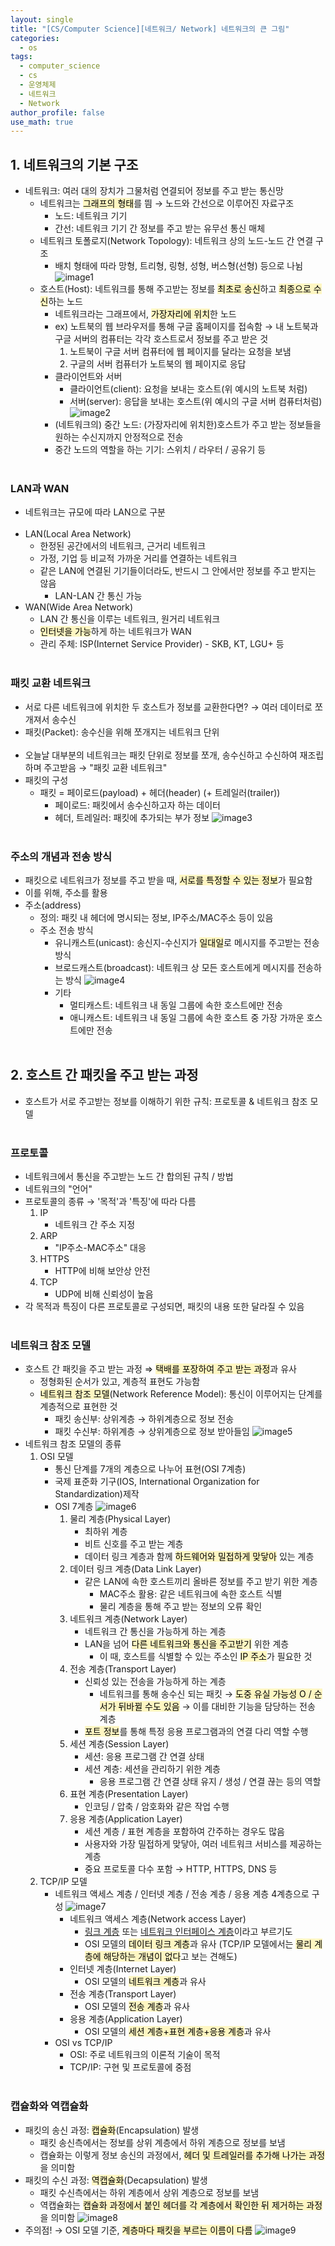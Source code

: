 ```yaml
---
layout: single
title: "[CS/Computer Science][네트워크/ Network] 네트워크의 큰 그림"
categories:
  - os
tags:
  - computer_science
  - cs
  - 운영체제
  - 네트워크
  - Network
author_profile: false
use_math: true
---
```

## 1. 네트워크의 기본 구조
- 네트워크: 여러 대의 장치가 그물처럼 연결되어 정보를 주고 받는 통신망
	- 네트워크는 <mark style="background: #FFF3A3A6;">그래프의 형태</mark>를 띔 → 노드와 간선으로 이루어진 자료구조
		- 노드: 네트워크 기기
		- 간선: 네트워크 기기 간 정보를 주고 받는 유무선 통신 매체
	- 네트워크 토폴로지(Network Topology): 네트워크 상의 노드-노드 간 연결 구조
		- 배치 형태에 따라 망형, 트리형, 링형, 성형, 버스형(선형) 등으로 나뉨
		![image1](../../images/2025-05-27-cs_basic-5_1/image1.png)
	- 호스트(Host): 네트워크를 통해 주고받는 정보를 <mark style="background: #FFF3A3A6;">최초로 송신</mark>하고 <mark style="background: #FFF3A3A6;">최종으로 수신</mark>하는 노드
		- 네트워크라는 그래프에서, <mark style="background: #FFF3A3A6;">가장자리에 위치</mark>한 노드
		- ex) 노트북의 웹 브라우저를 통해 구글 홈페이지를 접속함 → 내 노트북과 구글 서버의 컴퓨터는 각각 호스트로서 정보를 주고 받은 것
			1. 노트북이 구글 서버 컴퓨터에 웹 페이지를 달라는 요청을 보냄
			2. 구글의 서버 컴퓨터가 노트북의 웹 페이지로 응답
		- 클라이언트와 서버
			- 클라이언트(client): 요청을 보내는 호스트(위 예시의 노트북 처럼)
			- 서버(server): 응답을 보내는 호스트(위 예시의 구글 서버 컴퓨터처럼)
				![image2](../../images/2025-05-27-cs_basic-5_1/image2.png)
		- (네트워크의) 중간 노드: (가장자리에 위치한)호스트가 주고 받는 정보들을 원하는 수신지까지 안정적으로 전송
		- 중간 노드의 역할을 하는 기기: 스위치 / 라우터 / 공유기 등<br><br>

### LAN과 WAN
- 네트워크는 규모에 따라 LAN으로 구분<br><br>
- LAN(Local Area Network)
	- 한정된 공간에서의 네트워크, 근거리 네트워크
	- 가정, 기업 등 비교적 가까운 거리를 연결하는 네트워크
	- 같은 LAN에 연결된 기기들이더라도, 반드시 그 안에서만 정보를 주고 받지는 않음
		- LAN-LAN 간 통신 가능
- WAN(Wide Area Network)
	- LAN 간 통신을 이루는 네트워크, 원거리 네트워크
	- <mark style="background: #FFF3A3A6;">인터넷을 가능</mark>하게 하는 네트워크가 WAN
	- 관리 주체: ISP(Internet Service Provider) - SKB, KT, LGU+ 등<br><br>

### 패킷 교환 네트워크
- 서로 다른 네트워크에 위치한 두 호스트가 정보를 교환한다면? → 여러 데이터로 쪼개져서 송수신
- 패킷(Packet): 송수신을 위해 쪼개지는 네트워크 단위<br><br>
- 오늘날 대부분의 네트워크는 패킷 단위로 정보를 쪼개, 송수신하고 수신하여 재조립하며 주고받음
  → "패킷 교환 네트워크"
- 패킷의 구성
	- 패킷 = 페이로드(payload) + 헤더(header) (+ 트레일러(trailer))
		- 페이로드: 패킷에서 송수신하고자 하는 데이터
		- 헤더, 트레일러: 패킷에 추가되는 부가 정보
			![image3](../../images/2025-05-27-cs_basic-5_1/image3.png)<br><br>

### 주소의 개념과 전송 방식
- 패킷으로 네트워크가 정보를 주고 받을 때, <mark style="background: #FFF3A3A6;">서로를 특정할 수 있는 정보</mark>가 필요함
- 이를 위해, 주소를 활용
- 주소(address)
	- 정의: 패킷 내 헤더에 명시되는 정보, IP주소/MAC주소 등이 있음
	- 주소 전송 방식
		- 유니캐스트(unicast): 송신지-수신지가 <mark style="background: #FFF3A3A6;">일대일</mark>로 메시지를 주고받는 전송방식
		- 브로드캐스트(broadcast): 네트워크 상 모든 호스트에게 메시지를 전송하는 방식
		![image4](../../images/2025-05-27-cs_basic-5_1/image4.png)
		- 기타
			- 멀티캐스트: 네트워크 내 동일 그룹에 속한 호스트에만 전송
			- 애니캐스트: 네트워크 내 동일 그룹에 속한 호스트 중 가장 가까운 호스트에만 전송<br><br>

## 2. 호스트 간 패킷을 주고 받는 과정
- 호스트가 서로 주고받는 정보를 이해하기 위한 규칙: 프로토콜 & 네트워크 참조 모델<br><br>

### 프로토콜
- 네트워크에서 통신을 주고받는 노드 간 합의된 규칙 / 방법
- 네트워크의 "언어"
- 프로토콜의 종류 → '목적'과 '특징'에 따라 다름
	1. IP
		- 네트워크 간 주소 지정
	2. ARP
		- "IP주소-MAC주소" 대응
	3. HTTPS
		- HTTP에 비해 보안상 안전
	4. TCP
		- UDP에 비해 신뢰성이 높음
- 각 목적과 특징이 다른 프로토콜로 구성되면, 패킷의 내용 또한 달라질 수 있음<br><br>

### 네트워크 참조 모델
- 호스트 간 패킷을 주고 받는 과정 ⇒ <mark style="background: #FFF3A3A6;">택배를 포장하여 주고 받는 과정</mark>과 유사
	- 정형화된 순서가 있고, 계층적 표현도 가능함
	- <mark style="background: #FFF3A3A6;">네트워크 참조 모델</mark>(Network Reference Model): 통신이 이루어지는 단계를 계층적으로 표현한 것
		- 패킷 송신부: 상위계층 → 하위계층으로 정보 전송
		- 패킷 수신부: 하위계층 → 상위계층으로 정보 받아들임
		![image5](../../images/2025-05-27-cs_basic-5_1/image5.png)
- 네트워크 참조 모델의 종류
	1. OSI 모델
		- 통신 단계를 7개의 계층으로 나누어 표현(OSI 7계층)
		- 국제 표준화 기구(IOS, International Organization for Standardization)제작
		- OSI 7계층
			![image6](../../images/2025-05-27-cs_basic-5_1/image6.png)
			1. 물리 계층(Physical Layer)
				- 최하위 계층
				- 비트 신호를 주고 받는 계층
				- 데이터 링크 계층과 함께 <mark style="background: #FFF3A3A6;">하드웨어와 밀접하게 맞닿아</mark> 있는 계층
			2. 데이터 링크 계층(Data Link Layer)
				- 같은 LAN에 속한 호스트끼리 올바른 정보를 주고 받기 위한 계층
					- MAC주소 활용: 같은 네트워크에 속한 호스트 식별
					- 물리 계층을 통해 주고 받는 정보의 오류 확인
			3. 네트워크 계층(Network Layer)
				- 네트워크 간 통신을 가능하게 하는 계층
				- LAN을 넘어 <mark style="background: #FFF3A3A6;">다른 네트워크와 통신을 주고받기</mark> 위한 계층
					- 이 때, 호스트를 식별할 수 있는 주소인 <mark style="background: #FFF3A3A6;">IP 주소</mark>가 필요한 것
			4. 전송 계층(Transport Layer)
				- 신뢰성 있는 전송을 가능하게 하는 계층
					- 네트워크를 통해 송수신 되는 패킷 → <mark style="background: #FFF3A3A6;">도중 유실 가능성 O / 순서가 뒤바뀔 수도 있음</mark> → 이를 대비한 기능을 담당하는 전송 계층
				- <mark style="background: #FFF3A3A6;">포트 정보</mark>를 통해 특정 응용 프로그램과의 연결 다리 역할 수행
			5. 세션 계층(Session Layer)
				- 세션: 응용 프로그램 간 연결 상태
				- 세션 계층: 세션을 관리하기 위한 계층
					- 응용 프로그램 간 연결 상태 유지 / 생성 / 연결 끊는 등의 역할
			6. 표현 계층(Presentation Layer)
				- 인코딩 / 압축 / 암호화와 같은 작업 수행
			7. 응용 계층(Application Layer)
				- 세션 계층 / 표현 계층을 포함하여 간주하는 경우도 많음
				- 사용자와 가장 밀접하게 맞닿아, 여러 네트워크 서비스를 제공하는 계층
				- 중요 프로토콜 다수 포함 → HTTP, HTTPS, DNS 등
	2. TCP/IP 모델
		- 네트워크 액세스 계층 / 인터넷 계층 / 전송 계층 / 응용 계층 4계층으로 구성
			![image7](../../images/2025-05-27-cs_basic-5_1/image7.png)
			- 네트워크 액세스 계층(Network access Layer)
				- <u>링크 계층</u> 또는 <u>네트워크 인터페이스 계층</u>이라고 부르기도
				- OSI 모델의 <mark style="background: #FFF3A3A6;">데이터 링크 계층</mark>과 유사
				  (TCP/IP 모델에서는 <mark style="background: #FFF3A3A6;">물리 계층에 해당하는 개념이 없다</mark>고 보는 견해도)
			- 인터넷 계층(Internet Layer)
				- OSI 모델의 <mark style="background: #FFF3A3A6;">네트워크 계층</mark>과 유사
			- 전송 계층(Transport Layer)
				- OSI 모델의 <mark style="background: #FFF3A3A6;">전송 계층</mark>과 유사
			- 응용 계층(Application Layer)
				- OSI 모델의 <mark style="background: #FFF3A3A6;">세션 계층+표현 계층+응용 계층</mark>과 유사
		- OSI vs TCP/IP
			- OSI: 주로 네트워크의 이론적 기술이 목적
			- TCP/IP: 구현 및 프로토콜에 중점<br><br>

### 캡슐화와 역캡슐화
- 패킷의 송신 과정: <mark style="background: #FFF3A3A6;">캡슐화</mark>(Encapsulation) 발생
	- 패킷 송신측에서는 정보를 상위 계층에서 하위 계층으로 정보를 보냄
	- 캡슐화는 이렇게 정보 송신의 과정에서, <mark style="background: #FFF3A3A6;">헤더 및 트레일러를 추가해 나가는 과정</mark>을 의미함
- 패킷의 수신 과정: <mark style="background: #FFF3A3A6;">역캡슐화</mark>(Decapsulation) 발생
	- 패킷 수신측에서는 하위 계층에서 상위 계층으로 정보를 보냄
	- 역캡슐화는 <mark style="background: #FFF3A3A6;">캡슐화 과정에서 붙인 헤더를 각 계층에서 확인한 뒤 제거하는 과정</mark>을 의미함
	![image8](../../images/2025-05-27-cs_basic-5_1/image8.png)
- 주의점! → OSI 모델 기준, <mark style="background: #FFF3A3A6;">계층마다 패킷을 부르는 이름이 다름</mark>
	![image9](../../images/2025-05-27-cs_basic-5_1/image9.png)
